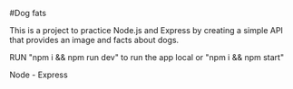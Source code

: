 #Dog fats

This is a project to practice Node.js and Express by creating a simple API that provides an image and facts about dogs.

RUN "npm i && npm run dev" to run the app local or "npm i && npm start"

Node - Express
